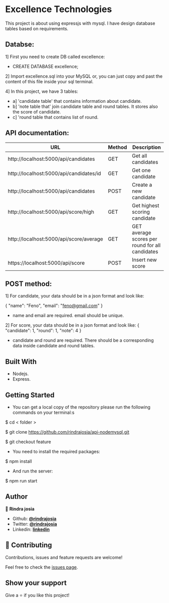 # Excellence Technologies

This project is about using expressjs with mysql. I have design database tables based on requirements.

## Databse:

1] First you need to create DB called excellence:

* CREATE DATABASE excellence;

2] Import excellence.sql into your MySQL or, you can just copy and past the content of this file inside your sql terminal.

4] In this project, we have 3 tables:
* a] 'candidate table' that contains information about candidate.
* b] 'note table that' join candidate table and round tables. It stores also the score of candidate.
* c] 'round table that contains list of round.


## API documentation:
| URL                                                                     | Method | Description                                          |
|-------------------------------------------------------------------------|--------|------------------------------------------------------|
| http://localhost:5000/api/candidates                                    | GET    | Get all candidates                                   |
| http://localhost:5000/api/candidates/id                                 | GET    | Get one candidate                                    |
| http://localhost:5000/api/candidates                                    | POST   | Create a new candidate                               |
| http://localhost:5000/api/score/high                                    | GET    | Get highest scoring candidate                        |
| http://localhost:5000/api/score/average                                 | GET    | GET average scores per round for all candidates      |
| https://localhost:5000/api/score                                        | POST   | Insert new score                                     |

## POST method:
1] For candidate, your data should be in a json format and look like:

{
"name": "Feno",
"email": "feno@gmail.com"
}
* name and email are required. email should be unique.

2] For score, your data should be in a json format and look like:
{
"candidate": 1,
"round": 1,
"note": 4
}
* candidate and round are required. There should be a corresponding data inside candidate and round tables.



## Built With

- Nodejs.
- Express.


## Getting Started

* You can get a local copy of the repository please run the following commands on your terminal:s

$ cd < folder >

$ git clone https://github.com/rindrajosia/api-nodemysql.git

$ git checkout feature

* You need to install the required packages:

$ npm install

* And run the server:

$ npm run start


## Author

👤 **Rindra josia**

* Github: **[@rindrajosia](https://github.com/rindrajosia)**
* Twitter: **[@rindrajosia](https://twitter.com/josia_rindra)**
* Linkedin: **[linkedin](https://www.linkedin.com/in/rindrajosia/)**

## 🤝 Contributing

Contributions, issues and feature requests are welcome!

Feel free to check the [issues page](https://github.com/rindrajosia/api-nodemysql/issues).

## Show your support

Give a ⭐️ if you like this project!
